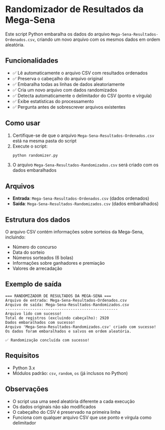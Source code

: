 # Randomizador de Resultados da Mega-Sena

Este script Python embaralha os dados do arquivo `Mega-Sena-Resultados-Ordenados.csv`, criando um novo arquivo com os mesmos dados em ordem aleatória.

## Funcionalidades

- ✅ Lê automaticamente o arquivo CSV com resultados ordenados
- ✅ Preserva o cabeçalho do arquivo original
- ✅ Embaralha todas as linhas de dados aleatoriamente
- ✅ Cria um novo arquivo com dados randomizados
- ✅ Detecta automaticamente o delimitador do CSV (ponto e vírgula)
- ✅ Exibe estatísticas do processamento
- ✅ Pergunta antes de sobrescrever arquivos existentes

## Como usar

1. Certifique-se de que o arquivo `Mega-Sena-Resultados-Ordenados.csv` está na mesma pasta do script
2. Execute o script:
   ```bash
   python randomizer.py
   ```
3. O arquivo `Mega-Sena-Resultados-Randomizados.csv` será criado com os dados embaralhados

## Arquivos

- **Entrada**: `Mega-Sena-Resultados-Ordenados.csv` (dados ordenados)
- **Saída**: `Mega-Sena-Resultados-Randomizados.csv` (dados embaralhados)

## Estrutura dos dados

O arquivo CSV contém informações sobre sorteios da Mega-Sena, incluindo:
- Número do concurso
- Data do sorteio
- Números sorteados (6 bolas)
- Informações sobre ganhadores e premiação
- Valores de arrecadação

## Exemplo de saída

```
=== RANDOMIZADOR DE RESULTADOS DA MEGA-SENA ===
Arquivo de entrada: Mega-Sena-Resultados-Ordenados.csv
Arquivo de saída: Mega-Sena-Resultados-Randomizados.csv
--------------------------------------------------
Arquivo lido com sucesso!
Total de registros (excluindo cabeçalho): 2920
Dados embaralhados com sucesso!
Arquivo 'Mega-Sena-Resultados-Randomizados.csv' criado com sucesso!
Os dados foram embaralhados e salvos em ordem aleatória.

✅ Randomização concluída com sucesso!
```

## Requisitos

- Python 3.x
- Módulos padrão: `csv`, `random`, `os` (já inclusos no Python)

## Observações

- O script usa uma seed aleatória diferente a cada execução
- Os dados originais não são modificados
- O cabeçalho do CSV é preservado na primeira linha
- Funciona com qualquer arquivo CSV que use ponto e vírgula como delimitador